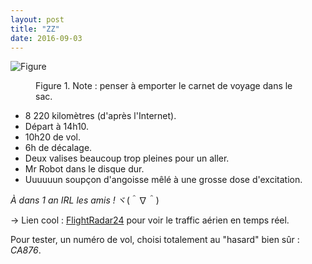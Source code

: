 ```yaml
---
layout: post
title: "ZZ"
date: 2016-09-03
---
```


![Figure](/tiny-blog/assets/posts/2016-09-03-zz/article1.png)
<figure>
	<figcaption>Figure 1. Note : penser à emporter le carnet de voyage dans le sac.</figcaption>
</figure>
 
* 8 220 kilomètres (d'après l'Internet).
* Départ à 14h10.
* 10h20 de vol.
* 6h de décalage.
* Deux valises beaucoup trop pleines pour un aller.
* Mr Robot dans le disque dur.
* Uuuuuun soupçon d'angoisse mêlé à une grosse dose d'excitation.


<i> À dans 1 an IRL les amis ! </i> ヾ(＾∇＾)


-> Lien cool : [FlightRadar24](https://www.flightradar24.com/) pour voir le traffic aérien en temps réel.

Pour tester, un numéro de vol, choisi totalement au "hasard" bien sûr : <i>CA876</i>.
